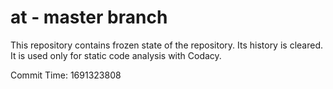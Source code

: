 # at - master branch

This repository contains frozen state of the repository.
Its history is cleared. It is used only for static code
analysis with Codacy.

Commit Time: 1691323808